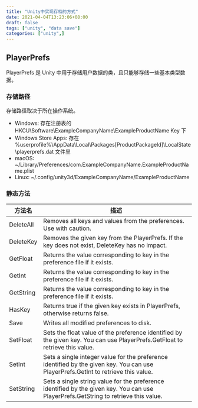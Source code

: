 ```yaml
---
title: "Unity中实现存档的方式"
date: 2021-04-04T13:23:06+08:00
draft: false
tags: ["unity", "data save"]
categories: ["unity",]
---
```


## PlayerPrefs

PlayerPrefs 是 Unity 中用于存储用户数据的类，且只能够存储一些基本类型数据。

### 存储路径

存储路径取决于所在操作系统。

* Windows:  存在注册表的 HKCU\Software\ExampleCompanyName\ExampleProductName Key 下
* Windows Store Apps: 存在 %userprofile%\AppData\Local\Packages\[ProductPackageId]\LocalState\playerprefs.dat 文件里
* macOS: ~/Library/Preferences/com.ExampleCompanyName.ExampleProductName.plist
* Linux: ~/.config/unity3d/ExampleCompanyName/ExampleProductName

### 静态方法

| 方法名     | 描述                                                                                                                                  |
|-----------|---------------------------------------------------------------------------------------------------------------------------------------|
| DeleteAll |	Removes all keys and values from the preferences. Use with caution.|
| DeleteKey |	Removes the given key from the PlayerPrefs. If the key does not exist, DeleteKey has no impact.|
| GetFloat  |	Returns the value corresponding to key in the preference file if it exists.|
| GetInt    |	Returns the value corresponding to key in the preference file if it exists.|
| GetString |	Returns the value corresponding to key in the preference file if it exists.|
| HasKey    |	Returns true if the given key exists in PlayerPrefs, otherwise returns false.|
| Save      |	Writes all modified preferences to disk.|
| SetFloat  |	Sets the float value of the preference identified by the given key. You can use PlayerPrefs.GetFloat to retrieve this value.|
| SetInt    |	Sets a single integer value for the preference identified by the given key. You can use PlayerPrefs.GetInt to retrieve this value.|
| SetString |   Sets a single string value for the preference identified by the given key. You can use PlayerPrefs.GetString to retrieve this value.|